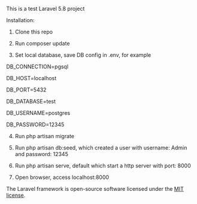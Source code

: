 <p align="center">

This is a test Laravel 5.8 project

Installation:

1. Clone this repo

2. Run composer update

3. Set local database, save DB config in .env, for example

DB_CONNECTION=pgsql

DB_HOST=localhost

DB_PORT=5432

DB_DATABASE=test

DB_USERNAME=postgres

DB_PASSWORD=12345

4. Run php artisan migrate

5. Run php artisan db:seed, which created a user with username: Admin and password: 12345

6. Run php artisan serve, default which start a http server with port: 8000

7. Open browser, access localhost:8000

The Laravel framework is open-source software licensed under the [MIT license](https://opensource.org/licenses/MIT).
